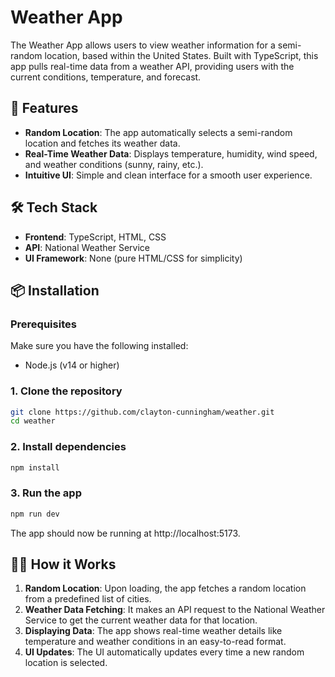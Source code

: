 # Weather App

The Weather App allows users to view weather information for a semi-random location, based within the United States. Built with TypeScript, this app pulls real-time data from a weather API, providing users with the current conditions, temperature, and forecast.

## 🚀 Features
- **Random Location**: The app automatically selects a semi-random location and fetches its weather data.
- **Real-Time Weather Data**: Displays temperature, humidity, wind speed, and weather conditions (sunny, rainy, etc.).
- **Intuitive UI**: Simple and clean interface for a smooth user experience.

## 🛠 Tech Stack
- **Frontend**: TypeScript, HTML, CSS
- **API**: National Weather Service
- **UI Framework**: None (pure HTML/CSS for simplicity)

## 📦 Installation

### Prerequisites
Make sure you have the following installed:
- Node.js (v14 or higher)

### 1. Clone the repository
```bash
git clone https://github.com/clayton-cunningham/weather.git
cd weather
```

### 2. Install dependencies
```bash
npm install
```

### 3. Run the app
```bash
npm run dev
```

The app should now be running at http://localhost:5173.

## 🧑‍💻 How it Works

1. **Random Location**: Upon loading, the app fetches a random location from a predefined list of cities.
2. **Weather Data Fetching**: It makes an API request to the National Weather Service to get the current weather data for that location.
3. **Displaying Data**: The app shows real-time weather details like temperature and weather conditions in an easy-to-read format.
4. **UI Updates**: The UI automatically updates every time a new random location is selected.